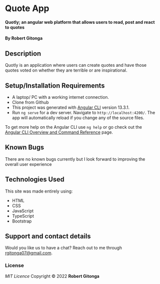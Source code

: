 # Quote App

#### Quotly; an angular web platform that allows users to read, post and react to quotes

#### By **Robert Gitonga**

## Description

Quotly is an application where users can create quotes and have those quotes voted on whether they are terrible or are inspirational.

## Setup/Installation Requirements

- A laptop/ PC with a working internet connection.
- Clone from Github
- This project was generated with [Angular CLI](https://github.com/angular/angular-cli) version 13.3.1.
- Run `ng serve` for a dev server. Navigate to `http://localhost:4200/`. The app will automatically reload if you change any of the source files.

To get more help on the Angular CLI use `ng help` or go check out the [Angular CLI Overview and Command Reference](https://angular.io/cli) page.

## Known Bugs

There are no known bugs currently but I look forward to improving the overall user experience

## Technologies Used

This site was made entirely using:

- HTML
- CSS
- JavaScript
- TypeScript
- Bootstrap

## Support and contact details

Would you like us to have a chat? Reach out to me through rgitonga07@gmail.com.

### License

_MIT Licence_
Copyright &copy; 2022 **Robert Gitonga**
